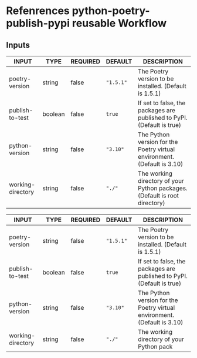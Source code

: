# Refenrences python-poetry-publish-pypi reusable Workflow

## Inputs

<!-- AUTO-DOC-INPUT:START - Do not remove or modify this section -->

| INPUT             | TYPE    | REQUIRED | DEFAULT   | DESCRIPTION                                                                |
| ----------------- | ------- | -------- | --------- | -------------------------------------------------------------------------- |
| poetry-version    | string  | false    | `"1.5.1"` | The Poetry version to be installed. (Default is 1.5.1)                     |
| publish-to-test   | boolean | false    | `true`    | If set to false, the packages are published to PyPI. (Default is true)     |
| python-version    | string  | false    | `"3.10"`  | The Python version for the Poetry virtual environment. (Default is 3.10)   |
| working-directory | string  | false    | `"./"`    | The working directory of your Python packages. (Default is root directory) |

<!-- AUTO-DOC-INPUT:END -->

<!-- AUTO-DOC-INPUT:START - Do not remove or modify this section -->

| INPUT             | TYPE    | REQUIRED | DEFAULT   | DESCRIPTION                                                              |
| ----------------- | ------- | -------- | --------- | ------------------------------------------------------------------------ |
| poetry-version    | string  | false    | `"1.5.1"` | The Poetry version to be installed. (Default is 1.5.1)                   |
| publish-to-test   | boolean | false    | `true`    | If set to false, the packages are published to PyPI. (Default is true)   |
| python-version    | string  | false    | `"3.10"`  | The Python version for the Poetry virtual environment. (Default is 3.10) |
| working-directory | string  | false    | `"./"`    | The working directory of your Python pack                                |

